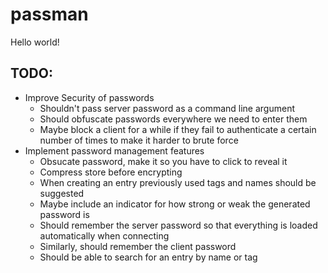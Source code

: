 # passman

Hello world!

## TODO:

* Improve Security of passwords
    * Shouldn't pass server password as a command line argument
    * Should obfuscate passwords everywhere we need to enter them
    * Maybe block a client for a while if they fail to authenticate a certain number of times to make it harder to brute force
* Implement password management features
    * Obsucate password, make it so you have to click to reveal it
    * Compress store before encrypting
    * When creating an entry previously used tags and names should be suggested
    * Maybe include an indicator for how strong or weak the generated password is
    * Should remember the server password so that everything is loaded automatically when connecting
    * Similarly, should remember the client password
    * Should be able to search for an entry by name or tag
